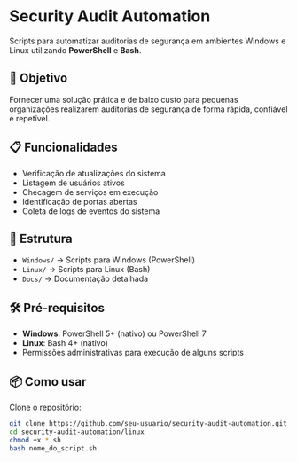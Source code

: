 # Security Audit Automation

Scripts para automatizar auditorias de segurança em ambientes Windows e Linux utilizando **PowerShell** e **Bash**.

## 🚀 Objetivo
Fornecer uma solução prática e de baixo custo para pequenas organizações realizarem auditorias de segurança de forma rápida, confiável e repetível.

## 📋 Funcionalidades
- Verificação de atualizações do sistema
- Listagem de usuários ativos
- Checagem de serviços em execução
- Identificação de portas abertas
- Coleta de logs de eventos do sistema

## 📂 Estrutura
- `Windows/` → Scripts para Windows (PowerShell)
- `Linux/` → Scripts para Linux (Bash)
- `Docs/` → Documentação detalhada

## 🛠 Pré-requisitos
- **Windows**: PowerShell 5+ (nativo) ou PowerShell 7
- **Linux**: Bash 4+ (nativo)
- Permissões administrativas para execução de alguns scripts

## 📦 Como usar
Clone o repositório:
```bash
git clone https://github.com/seu-usuario/security-audit-automation.git
cd security-audit-automation/linux
chmod +x *.sh
bash nome_do_script.sh
